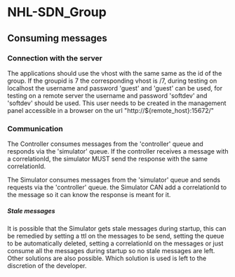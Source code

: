# NHL-SDN_Group

## Consuming messages

### Connection with the server
The applications should use the vhost with the same same as the id of the group. If the groupid is 7 the corresponding vhost is /7, during testing on localhost the username and password 'guest' and 'guest' can be used, for testing on a remote server the username and password 'softdev' and 'softdev' should be used. This user needs to be created in the management panel accessible in a browser on the url "http://${remote_host}:15672/"

### Communication
The Controller consumes messages from the 'controller' queue and responds via the 'simulator' queue. If the controller receives a message with a correlationId, the simulator MUST send the response with the same correlationId.

The Simulator consumes messages from the 'simulator' queue and sends requests via the 'controller' queue. the Simulator CAN add a correlationId to the message so it can know the response is meant for it.

##### Stale messages
It is possible that the Simulator gets stale messages during startup, this can be remedied by setting a ttl on the messages to be send, setting the queue to be automatically deleted, setting a correlationId on the messages or just consume all the messages during startup so no stale messages are left. Other solutions are also possible. Which solution is used is left to the discretion of the developer.
